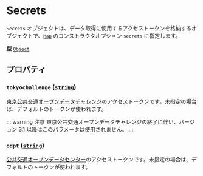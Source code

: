 # Secrets

`Secrets` オブジェクトは、データ取得に使用するアクセストークンを格納するオブジェクトで、[`Map`](./map.md) のコンストラクタオプション `secrets` に指定します。

**型** [`Object`](https://developer.mozilla.org/docs/Web/JavaScript/Reference/Global_Objects/Object)

## プロパティ

### **`tokyochallenge`** ([`string`](https://developer.mozilla.org/docs/Web/JavaScript/Reference/Global_Objects/String))

[東京公共交通オープンデータチャレンジ](https://tokyochallenge.odpt.org)のアクセストークンです。未指定の場合は、デフォルトのトークンが使われます。

::: warning 注意
東京公共交通オープンデータチャレンジの終了に伴い、バージョン 3.1 以降はこのパラメータは使用されません。
:::

### **`odpt`** ([`string`](https://developer.mozilla.org/docs/Web/JavaScript/Reference/Global_Objects/Object))

[公共交通オープンデータセンター](https://www.odpt.org)のアクセストークンです。未指定の場合は、デフォルトのトークンが使われます。

